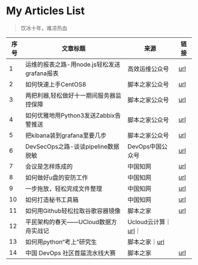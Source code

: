 
<!--p align="center">
 <img width="100px" src="https://res.cloudinary.com/anuraghazra/image/upload/v1594908242/logo_ccswme.svg" align="center" alt="Github Readme Stats" />
 <h2 align="center">GitHub Readme Stats</h2>
 <p align="center">Get dynamically generated GitHub stats on your readmes!</p>
</p>


  <p align="center">
    <a href="#demo">View Demo</a>
    ·
    <a href="https://github.com/anuraghazra/github-readme-stats/issues/new/choose">Report Bug</a>
    ·
    <a href="https://github.com/anuraghazra/github-readme-stats/issues/new/choose">Request Feature</a>
  </p>
  <p align="center">
    <a href="readme_cn.md">简体中文</a>
    ·
    <a href="readme_es.md">Español</a>
  </p>
</p>
<p align="center">Loved the project? Please consider <a href="https://www.payxxx.me/ZuoGuocai">donating</a> to help it improve! -->


# My  Articles List

> 饮冰十年，难凉热血

|    序号         |    文章标题     |     来源    | 链接 |
|----------------|------------------|--------------|-----------|
| 1| 运维的报表之路-用node.js轻松发送grafana报表	 | 高效运维公众号 | [url][doc-01] |
| 2	| 如何快速上手CentOS8	| 脚本之家公众号 | [url][doc-02] |
| 3	| 两把利器,轻松做好十一期间服务器监控保障|脚本之家公众号|[url][doc-03] |
| 4	| 如何优雅地用Python3发送Zabbix告警推送|脚本之家公众号|[url][doc-04] |
| 5	| 把kibana装到grafana里要几步|脚本之家公众号|[url][doc-05]|
| 6	| DevSecOps之路-谈谈pipeline数据脱敏|DevOps中国公众号|[url][doc-06] |
| 7	| 会议是怎样炼成的|中国知网|[url][doc-07]|
| 8	| 如何做好u盘的安防工作|中国知网|[url][doc-08] |
| 9	| 一步拖放，轻松完成文件整理|中国知网|[url][doc-09]|
| 10	| 如何打造秘书工具箱|中国知网|[url][doc-10]|
|11|如何用Github轻松拉取谷歌容器镜像|脚本之家|[url][doc-11]|
|12|平民架构的春天——UCloud数据方舟实战记|Ucloud云计算｜[url][doc-12]｜
|13|如何用python“考上”研究生|脚本之家｜[url][doc-13]|
|14|中国 DevOps 社区首届流水线大赛|脚本之家|[url][doc-14]|


[doc-01]: https://mp.weixin.qq.com/s/h_ylaMJ03ii5I2jUxssrZQ
[doc-02]: https://mp.weixin.qq.com/s/KQJ4vSHb5F02OI19_igmaw
[doc-03]: https://mp.weixin.qq.com/s/ujEJrzjyMJ8V6mXAT-ItJQ
[doc-04]: https://mp.weixin.qq.com/s/BALW-tOG3JEeNr9hgKIPig
[doc-05]: https://mp.weixin.qq.com/s/p8fFFkVp6OUaoVtTbyO4DQ
[doc-06]: https://mp.weixin.qq.com/s/a4CkEt9bmSuCfxpWIPvjLg
[doc-07]: http://www.cnki.com.cn/Article/CJFDTotal-MISY201301022.htm
[doc-08]: http://www.cnki.com.cn/Article/CJFDTOTAL-MISY201307024.htm
[doc-09]: http://www.cnki.com.cn/Article/CJFDTOTAL-MISY201209020.htm
[doc-10]: http://www.cnki.com.cn/Article/CJFDTOTAL-MISY201212019.htm
[doc-11]: https://mp.weixin.qq.com/s/Tz0wPN_ILfOu7kY5rIftrg
[doc-12]: https://mp.weixin.qq.com/s/boxL243ACQaekU7ekjaM_Q
[doc-13]: https://mp.weixin.qq.com/s/MspPPfumxkfA4So8tBRJJA
[doc-14]: https://www.bilibili.com/video/av670051235

<!-- 

1. [运维的报表之路，用 node.js 轻松发送 grafana 报表](https://mp.weixin.qq.com/s/h_ylaMJ03ii5I2jUxssrZQ)



2. [如何快速上手CentOS8](https://mp.weixin.qq.com/s/KQJ4vSHb5F02OI19_igmaw)


3. [两把利器，轻松做好十一期间服务器监控保障](https://mp.weixin.qq.com/s/ujEJrzjyMJ8V6mXAT-ItJQ)



4. [如何优雅地用Python3发送Zabbix告警推送](https://mp.weixin.qq.com/s/BALW-tOG3JEeNr9hgKIPig)


5. [把kibana装到grafana里要几步](https://mp.weixin.qq.com/s/p8fFFkVp6OUaoVtTbyO4DQ)


6. [DevSecOps之路-谈谈pipeline数据脱敏](https://mp.weixin.qq.com/s/a4CkEt9bmSuCfxpWIPvjLg)


7. [会议是怎样炼成的](http://www.cnki.com.cn/Article/CJFDTotal-MISY201301022.htm)


8. [如何做好u盘的安防工作](http://www.cnki.com.cn/Article/CJFDTOTAL-MISY201307024.htm)


9. [一步拖放，轻松完成文件整理](http://www.cnki.com.cn/Article/CJFDTOTAL-MISY201209020.htm)


10. [如何打造秘书工具箱](http://www.cnki.com.cn/Article/CJFDTOTAL-MISY201212019.htm)


11. [如何用Github轻松拉取谷歌容器镜像](https://mp.weixin.qq.com/s/Tz0wPN_ILfOu7kY5rIftrg)


12. [平民架构的春天——UCloud数据方舟实战记](https://mp.weixin.qq.com/s/boxL243ACQaekU7ekjaM_Q)


13. [如何用python“考上”研究生](https://mp.weixin.qq.com/s/MspPPfumxkfA4So8tBRJJA)


14. [中国 DevOps 社区首届流水线大赛](https://www.bilibili.com/video/av670051235)

--> 




